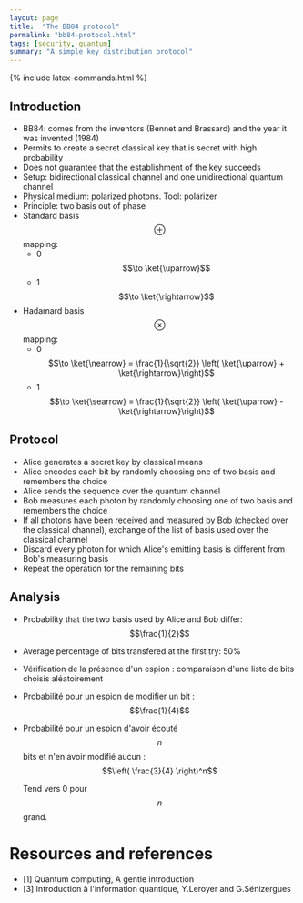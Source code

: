 ```yaml
---
layout: page
title:  "The BB84 protocol"
permalink: "bb84-protocol.html"
tags: [security, quantum]
summary: "A simple key distribution protocol"
---
```


{% include latex-commands.html %}

## Introduction
* BB84: comes from the inventors (Bennet and Brassard) and the year it was invented (1984)
* Permits to create a secret classical key that is secret with high probability
* Does not guarantee that the establishment of the key succeeds
* Setup: bidirectional classical channel and one unidirectional quantum channel
* Physical medium: polarized photons. Tool: polarizer
* Principle: two basis out of phase
* Standard basis $$\oplus$$ mapping:
    - 0 $$\to \ket{\uparrow}$$
    - 1 $$\to \ket{\rightarrow}$$
* Hadamard basis $$\otimes$$ mapping:
    - 0 $$\to \ket{\nearrow} = \frac{1}{\sqrt{2}} \left( \ket{\uparrow} + \ket{\rightarrow}\right)$$
    - 1 $$\to \ket{\searrow} = \frac{1}{\sqrt{2}} \left( \ket{\uparrow} - \ket{\rightarrow}\right)$$

## Protocol
* Alice generates a secret key by classical means
* Alice encodes each bit by randomly choosing one of two basis and remembers the choice
* Alice sends the sequence over the quantum channel
* Bob measures each photon by randomly choosing one of two basis and remembers the choice
* If all photons have been received and measured by Bob (checked over the classical channel), exchange of the list of basis used over the classical channel
* Discard every photon for which Alice's emitting basis is different from Bob's measuring basis
* Repeat the operation for the remaining bits

## Analysis
* Probability that the two basis used by Alice and Bob differ: $$\frac{1}{2}$$
* Average percentage of bits transfered at the first try: 50%
* Vérification de la présence d'un espion : comparaison d'une liste de bits choisis aléatoirement
* Probabilité pour un espion de modifier un bit : $$\frac{1}{4}$$
* Probabilité pour un espion d'avoir écouté $$n$$ bits et n'en avoir modifié aucun : $$\left( \frac{3}{4} \right)^n$$

  Tend vers 0 pour $$n$$ grand.


# Resources and references
* [1] Quantum computing, A gentle introduction
* [3] Introduction à l'information quantique, Y.Leroyer and G.Sénizergues
